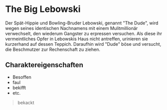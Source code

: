 # The Big Lebowski

Der Spät-Hippie und Bowling-Bruder Lebowski, genannt "The Dude", 
wird wegen seines identischen Nachnamens mit einem Mulitmillionär verwechselt, 
den wiederum Gangster zu erpressen versuchen. Als diese ihr vermeintliches Opfer in Lebowskis Haus nicht
antreffen, urinieren sie kurzerhand auf dessen Teppich. 
Daraufhin wird "Dude" böse und versucht, die Beschmutzer zur Rechenschaft zu ziehen.

## Charaktereigenschaften
* Besoffen
* faul
* bekifft
* etc. 

> bekackt

